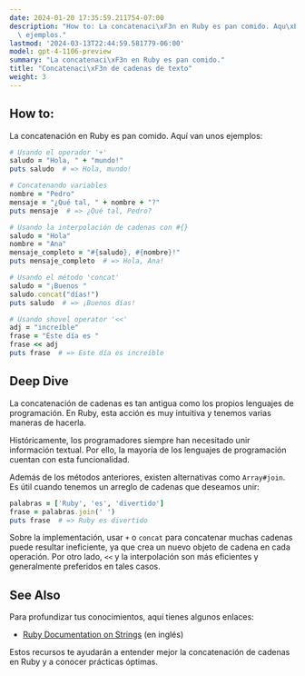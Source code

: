```yaml
---
date: 2024-01-20 17:35:59.211754-07:00
description: "How to: La concatenaci\xF3n en Ruby es pan comido. Aqu\xED van unos\
  \ ejemplos."
lastmod: '2024-03-13T22:44:59.581779-06:00'
model: gpt-4-1106-preview
summary: "La concatenaci\xF3n en Ruby es pan comido."
title: "Concatenaci\xF3n de cadenas de texto"
weight: 3
---
```


## How to:
La concatenación en Ruby es pan comido. Aquí van unos ejemplos:

```ruby
# Usando el operador '+'
saludo = "Hola, " + "mundo!"
puts saludo  # => Hola, mundo!

# Concatenando variables
nombre = "Pedro"
mensaje = "¿Qué tal, " + nombre + "?"
puts mensaje  # => ¿Qué tal, Pedro?

# Usando la interpolación de cadenas con #{}
saludo = "Hola"
nombre = "Ana"
mensaje_completo = "#{saludo}, #{nombre}!"
puts mensaje_completo  # => Hola, Ana!

# Usando el método 'concat'
saludo = "¡Buenos "
saludo.concat("días!")
puts saludo  # => ¡Buenos días!

# Usando shovel operator '<<'
adj = "increíble"
frase = "Este día es "
frase << adj
puts frase  # => Este día es increíble
```

## Deep Dive
La concatenación de cadenas es tan antigua como los propios lenguajes de programación. En Ruby, esta acción es muy intuitiva y tenemos varias maneras de hacerla.

Históricamente, los programadores siempre han necesitado unir información textual. Por ello, la mayoría de los lenguajes de programación cuentan con esta funcionalidad.

Además de los métodos anteriores, existen alternativas como `Array#join`. Es útil cuando tenemos un arreglo de cadenas que deseamos unir:

```ruby
palabras = ['Ruby', 'es', 'divertido']
frase = palabras.join(' ')
puts frase  # => Ruby es divertido
```

Sobre la implementación, usar `+` o `concat` para concatenar muchas cadenas puede resultar ineficiente, ya que crea un nuevo objeto de cadena en cada operación. Por otro lado, `<<` y la interpolación son más eficientes y generalmente preferidos en tales casos.

## See Also
Para profundizar tus conocimientos, aquí tienes algunos enlaces:

- [Ruby Documentation on Strings](https://ruby-doc.org/core-3.1.0/String.html) (en inglés)

Estos recursos te ayudarán a entender mejor la concatenación de cadenas en Ruby y a conocer prácticas óptimas.
